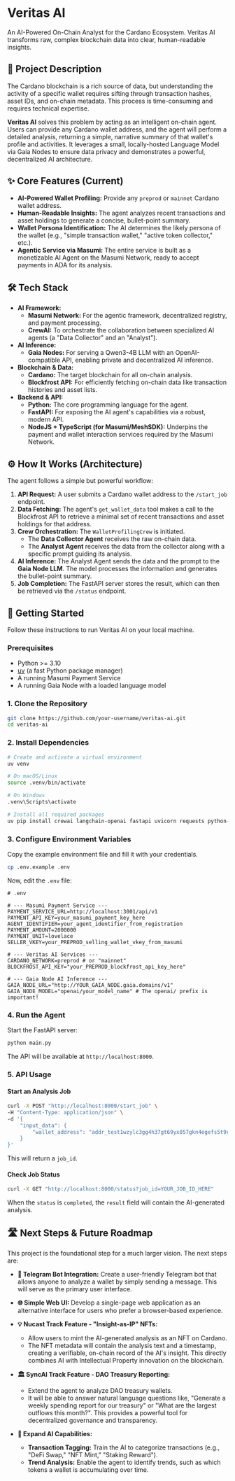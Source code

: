 # Veritas AI

An AI-Powered On-Chain Analyst for the Cardano Ecosystem. Veritas AI transforms raw, complex blockchain data into clear, human-readable insights.

## 📜 Project Description

The Cardano blockchain is a rich source of data, but understanding the activity of a specific wallet requires sifting through transaction hashes, asset IDs, and on-chain metadata. This process is time-consuming and requires technical expertise.

**Veritas AI** solves this problem by acting as an intelligent on-chain agent. Users can provide any Cardano wallet address, and the agent will perform a detailed analysis, returning a simple, narrative summary of that wallet's profile and activities. It leverages a small, locally-hosted Language Model via Gaia Nodes to ensure data privacy and demonstrates a powerful, decentralized AI architecture.

## ✨ Core Features (Current)

-   **AI-Powered Wallet Profiling:** Provide any `preprod` or `mainnet` Cardano wallet address.
-   **Human-Readable Insights:** The agent analyzes recent transactions and asset holdings to generate a concise, bullet-point summary.
-   **Wallet Persona Identification:** The AI determines the likely persona of the wallet (e.g., "simple transaction wallet," "active token collector," etc.).
-   **Agentic Service via Masumi:** The entire service is built as a monetizable AI Agent on the Masumi Network, ready to accept payments in ADA for its analysis.

## 🛠️ Tech Stack

-   **AI Framework:**
    -   **Masumi Network:** For the agentic framework, decentralized registry, and payment processing.
    -   **CrewAI:** To orchestrate the collaboration between specialized AI agents (a "Data Collector" and an "Analyst").
-   **AI Inference:**
    -   **Gaia Nodes:** For serving a Qwen3-4B LLM with an OpenAI-compatible API, enabling private and decentralized AI inference.
-   **Blockchain & Data:**
    -   **Cardano:** The target blockchain for all on-chain analysis.
    -   **Blockfrost API:** For efficiently fetching on-chain data like transaction histories and asset lists.
-   **Backend & API:**
    -   **Python:** The core programming language for the agent.
    -   **FastAPI:** For exposing the AI agent's capabilities via a robust, modern API.
    -   **NodeJS + TypeScript (for Masumi/MeshSDK):** Underpins the payment and wallet interaction services required by the Masumi Network.

## ⚙️ How It Works (Architecture)

The agent follows a simple but powerful workflow:

1.  **API Request:** A user submits a Cardano wallet address to the `/start_job` endpoint.
2.  **Data Fetching:** The agent's `get_wallet_data` tool makes a call to the Blockfrost API to retrieve a minimal set of recent transactions and asset holdings for that address.
3.  **Crew Orchestration:** The `WalletProfilingCrew` is initiated.
    -   The **Data Collector Agent** receives the raw on-chain data.
    -   The **Analyst Agent** receives the data from the collector along with a specific prompt guiding its analysis.
4.  **AI Inference:** The Analyst Agent sends the data and the prompt to the **Gaia Node LLM**. The model processes the information and generates the bullet-point summary.
5.  **Job Completion:** The FastAPI server stores the result, which can then be retrieved via the `/status` endpoint.

## 🚀 Getting Started

Follow these instructions to run Veritas AI on your local machine.

### Prerequisites

-   Python >= 3.10
-   [uv](https://github.com/astral-sh/uv) (a fast Python package manager)
-   A running Masumi Payment Service
-   A running Gaia Node with a loaded language model

### 1. Clone the Repository

```bash
git clone https://github.com/your-username/veritas-ai.git
cd veritas-ai
```

### 2. Install Dependencies

```bash
# Create and activate a virtual environment
uv venv

# On macOS/Linux
source .venv/bin/activate

# On Windows
.venv\Scripts\activate

# Install all required packages
uv pip install crewai langchain-openai fastapi uvicorn requests python-dotenv
```

### 3. Configure Environment Variables

Copy the example environment file and fill it with your credentials.

```bash
cp .env.example .env
```

Now, edit the `.env` file:

```text
# .env

# --- Masumi Payment Service ---
PAYMENT_SERVICE_URL=http://localhost:3001/api/v1
PAYMENT_API_KEY=your_masumi_payment_key_here
AGENT_IDENTIFIER=your_agent_identifier_from_registration
PAYMENT_AMOUNT=2000000
PAYMENT_UNIT=lovelace
SELLER_VKEY=your_PREPROD_selling_wallet_vkey_from_masumi

# --- Veritas AI Services ---
CARDANO_NETWORK=preprod # or "mainnet"
BLOCKFROST_API_KEY="your_PREPROD_blockfrost_api_key_here"

# --- Gaia Node AI Inference ---
GAIA_NODE_URL="http://YOUR_GAIA_NODE.gaia.domains/v1"
GAIA_NODE_MODEL="openai/your_model_name" # The openai/ prefix is important!
```

### 4. Run the Agent

Start the FastAPI server:

```bash
python main.py
```

The API will be available at `http://localhost:8000`.

### 5. API Usage

#### Start an Analysis Job

```bash
curl -X POST "http://localhost:8000/start_job" \
-H "Content-Type: application/json" \
-d '{
    "input_data": {
        "wallet_address": "addr_test1wzylc3gg4h37gt69yx057gkn4egefs5t9rsycmryecpsenswtdp58"
    }
}'
```

This will return a `job_id`.

#### Check Job Status

```bash
curl -X GET "http://localhost:8000/status?job_id=YOUR_JOB_ID_HERE"
```

When the `status` is `completed`, the `result` field will contain the AI-generated analysis.

## 🛣️ Next Steps & Future Roadmap

This project is the foundational step for a much larger vision. The next steps are:

-   **🤖 Telegram Bot Integration:** Create a user-friendly Telegram bot that allows anyone to analyze a wallet by simply sending a message. This will serve as the primary user interface.

-   **🌐 Simple Web UI:** Develop a single-page web application as an alternative interface for users who prefer a browser-based experience.

-   **💡 Nucast Track Feature - "Insight-as-IP" NFTs:**
    -   Allow users to mint the AI-generated analysis as an NFT on Cardano.
    -   The NFT metadata will contain the analysis text and a timestamp, creating a verifiable, on-chain record of the AI's insight. This directly combines AI with Intellectual Property innovation on the blockchain.

-   **🏛️ SyncAI Track Feature - DAO Treasury Reporting:**
    -   Extend the agent to analyze DAO treasury wallets.
    -   It will be able to answer natural language questions like, "Generate a weekly spending report for our treasury" or "What are the largest outflows this month?". This provides a powerful tool for decentralized governance and transparency.

-   **🧠 Expand AI Capabilities:**
    -   **Transaction Tagging:** Train the AI to categorize transactions (e.g., "DeFi Swap," "NFT Mint," "Staking Reward").
    -   **Trend Analysis:** Enable the agent to identify trends, such as which tokens a wallet is accumulating over time.